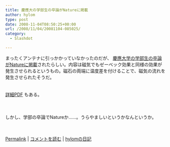 ```yaml
---
title: 慶應大の学部生の卒論がNatureに掲載
author: hylom
type: post
date: 2008-11-04T08:50:25+00:00
url: /2008/11/04/20081104-085025/
category:
  - Slashdot

---
```

まったくアンテナに引っかかっていなかったのだが、 [慶應大学の学部生の卒論がNatureに掲載][1]されたらしい。内容は磁気でもゼーベック効果と同様の効果が発生させられるというもの。磁石の両端に温度差を付けることで、磁気の流れを発生させられたそうだ。  
</br>   
  [詳細PDF][2] もある。</br>  
</br>   
しかし、学部の卒論でNatureか……。うらやましいというかなんというか。</br>  
</br> 

   [Permalink][3] |    [コメントを読む][4] |    [hylomの日記][5] 

</br>

 [1]: http://www.keio.ac.jp/ja/press_release/2008/kr7a43000000genl.html
 [2]: http://www.keio.ac.jp/ja/press_release/2008/kr7a43000000genl-att/081006.pdf
 [3]: http://slashdot.jp/~hylom/journal/457392
 [4]: http://slashdot.jp/~hylom/journal/457392#acomments
 [5]: http://slashdot.jp/~hylom/journal/

